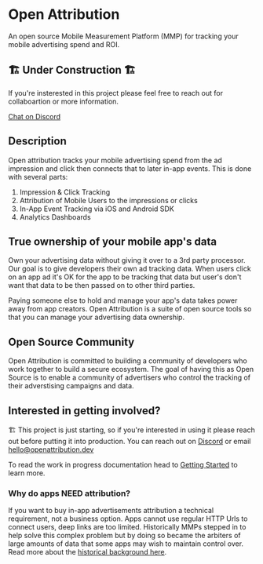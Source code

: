 # Open Attribution

An open source Mobile Measurement Platform (MMP) for tracking your mobile advertising spend and ROI.

## 🏗️ Under Construction 🏗️

If you're insterested in this project please feel free to reach out for collaboartion or more information.

[Chat on Discord](https://discord.gg/Z5ueYE3Ct3)

## Description

Open attribution tracks your mobile advertising spend from the ad impression and click then connects that to later in-app events. This is done with several parts:

1. Impression & Click Tracking
2. Attribution of Mobile Users to the impressions or clicks
3. In-App Event Tracking via iOS and Android SDK
4. Analytics Dashboards

## True ownership of your mobile app's data

Own your advertising data without giving it over to a 3rd party processor. Our goal is to give developers their own ad tracking data. When users click on an app ad it's OK for the app to be tracking that data but user's don't want that data to be then passed on to other third parties.

Paying someone else to hold and manage your app's data takes power away from app creators. Open Attribution is a suite of open source tools so that you can manage your advertising data ownership.

## Open Source Community

Open Attribution is committed to building a community of developers who work together to build a secure ecosystem. The goal of having this as Open Source is to enable a community of advertisers who control the tracking of their adverstising campaigns and data.

## Interested in getting involved?

🏗️ This project is just starting, so if you're interested in using it please reach out before putting it into production. You can reach out on [Discord](https://discord.gg/Z5ueYE3Ct3) or email [hello@openattribution.dev](mailto:hello@openattribution.dev)

To read the work in progress documentation head to [Getting Started]([https://openattribution.dev/docs/getting_started/installation](https://openattribution.dev/docs/getting_started/installation/)) to learn more.

### Why do apps NEED attribution?

If you want to buy in-app advertisements attribution a technical requirement, not a business option. Apps cannot use regular HTTP Urls to connect users, deep links are too limited. Historically MMPs stepped in to help solve this complex problem but by doing so became the arbiters of large amounts of data that some apps may wish to maintain control over. Read more about the [historical background here](https://openattribution.github.io/open-attribution/about/history).
